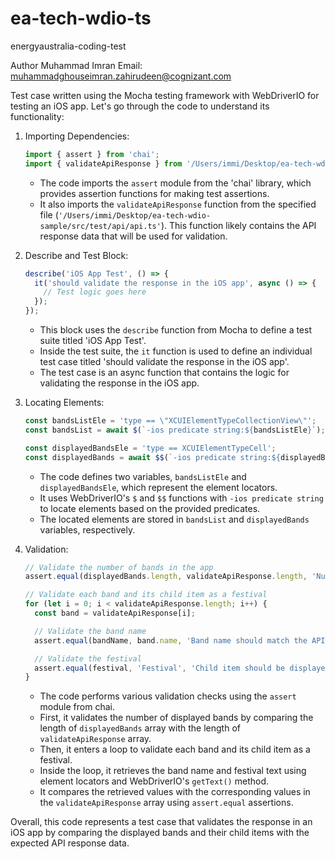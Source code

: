 # ea-tech-wdio-ts

energyaustralia-coding-test

Author
Muhammad Imran
Email: muhammadghouseimran.zahirudeen@cognizant.com

Test case written using the Mocha testing framework with WebDriverIO for testing an iOS app. Let's go through the code to understand its functionality:

1. Importing Dependencies:
   ```javascript
   import { assert } from 'chai';
   import { validateApiResponse } from '/Users/immi/Desktop/ea-tech-wdio-sample/src/test/api/api.ts';
   ```
   - The code imports the `assert` module from the 'chai' library, which provides assertion functions for making test assertions.
   - It also imports the `validateApiResponse` function from the specified file (`'/Users/immi/Desktop/ea-tech-wdio-sample/src/test/api/api.ts'`). This function likely contains the API response data that will be used for validation.

2. Describe and Test Block:
   ```javascript
   describe('iOS App Test', () => {
     it('should validate the response in the iOS app', async () => {
       // Test logic goes here
     });
   });
   ```
   - This block uses the `describe` function from Mocha to define a test suite titled 'iOS App Test'.
   - Inside the test suite, the `it` function is used to define an individual test case titled 'should validate the response in the iOS app'.
   - The test case is an async function that contains the logic for validating the response in the iOS app.

3. Locating Elements:
   ```javascript
   const bandsListEle = 'type == \"XCUIElementTypeCollectionView\"';
   const bandsList = await $(`-ios predicate string:${bandsListEle}`);

   const displayedBandsEle = 'type == XCUIElementTypeCell';
   const displayedBands = await $$(`-ios predicate string:${displayedBandsEle}`);
   ```
   - The code defines two variables, `bandsListEle` and `displayedBandsEle`, which represent the element locators.
   - It uses WebDriverIO's `$` and `$$` functions with `-ios predicate string` to locate elements based on the provided predicates.
   - The located elements are stored in `bandsList` and `displayedBands` variables, respectively.

4. Validation:
   ```javascript
   // Validate the number of bands in the app
   assert.equal(displayedBands.length, validateApiResponse.length, 'Number of displayed bands should match the API response');

   // Validate each band and its child item as a festival
   for (let i = 0; i < validateApiResponse.length; i++) {
     const band = validateApiResponse[i];

     // Validate the band name
     assert.equal(bandName, band.name, 'Band name should match the API response');

     // Validate the festival
     assert.equal(festival, 'Festival', 'Child item should be displayed as "Festival"');
   }
   ```
   - The code performs various validation checks using the `assert` module from chai.
   - First, it validates the number of displayed bands by comparing the length of `displayedBands` array with the length of `validateApiResponse` array.
   - Then, it enters a loop to validate each band and its child item as a festival.
   - Inside the loop, it retrieves the band name and festival text using element locators and WebDriverIO's `getText()` method.
   - It compares the retrieved values with the corresponding values in the `validateApiResponse` array using `assert.equal` assertions.

Overall, this code represents a test case that validates the response in an iOS app by comparing the displayed bands and their child items with the expected API response data.
